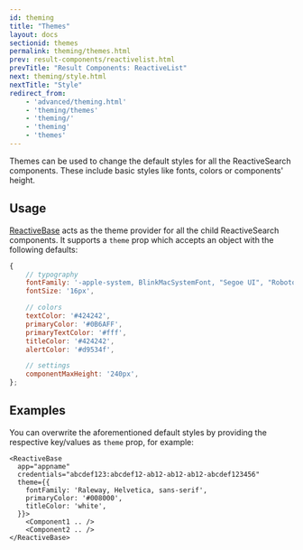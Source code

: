 ```yaml
---
id: theming
title: "Themes"
layout: docs
sectionid: themes
permalink: theming/themes.html
prev: result-components/reactivelist.html
prevTitle: "Result Components: ReactiveList"
next: theming/style.html
nextTitle: "Style"
redirect_from:
    - 'advanced/theming.html'
    - 'theming/themes'
    - 'theming/'
    - 'theming'
    - 'themes'
---
```


Themes can be used to change the default styles for all the ReactiveSearch components. These include basic styles like fonts, colors or components' height.

## Usage

[ReactiveBase](/getting-started/reactivebase.html) acts as the theme provider for all the child ReactiveSearch components. It supports a `theme` prop which accepts an object with the following defaults:

```js
{
	// typography
	fontFamily: '-apple-system, BlinkMacSystemFont, "Segoe UI", "Roboto", "Noto Sans", "Ubuntu", "Droid Sans", "Helvetica Neue", sans-serif',
	fontSize: '16px',

	// colors
	textColor: '#424242',
	primaryColor: '#0B6AFF',
	primaryTextColor: '#fff',
	titleColor: '#424242',
	alertColor: '#d9534f',

	// settings
	componentMaxHeight: '240px',
};
```

## Examples

You can overwrite the aforementioned default styles by providing the respective key/values as `theme` prop, for example:

```js{4-8}
<ReactiveBase
  app="appname"
  credentials="abcdef123:abcdef12-ab12-ab12-ab12-abcdef123456"
  theme={{
    fontFamily: 'Raleway, Helvetica, sans-serif',
    primaryColor: '#008000',
    titleColor: 'white',
  }}>
    <Component1 .. />
    <Component2 .. />
</ReactiveBase>
```